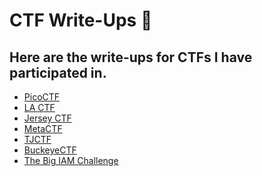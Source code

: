 # CTF Write-Ups 📝


<h2 align="left">
Here are the write-ups for CTFs I have participated in. 
</h2> 

- [PicoCTF](https://github.com/angietechcafe/CTFWriteUps/tree/main/PicoCTF)
- [LA CTF](https://github.com/angietechcafe/CTFWriteUps/tree/main/LA%20CTF)
- [Jersey CTF](https://github.com/angieintech/CTFWriteUps/tree/main/Jersey-CTF)
- [MetaCTF](https://github.com/angieintech/CTFWriteUps/tree/main/MetaCTF)
- [TJCTF](https://github.com/angieintech/CTFWriteUps/tree/main/TJCTF) 
- [BuckeyeCTF](https://github.com/angietechcafe/CTFWriteUps/tree/main/BuckeyeCTF)
- [The Big IAM Challenge]()


